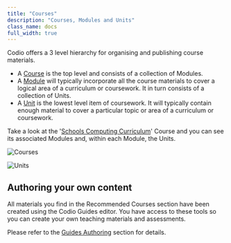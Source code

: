 ```yaml
---
title: "Courses"
description: "Courses, Modules and Units"
class_name: docs
full_width: true
---
```


Codio offers a 3 level hierarchy for organising and publishing course materials. 

- A [Course](/docs/tuts/publish/overview) is the top level and consists of a collection of Modules.
- A [Module](/docs/dashboard/modules/) will typically incorporate all the course materials to cover a logical area of a curriculum or coursework. It in turn consists of a collection of Units.
- A [Unit](/docs/dashboard/modules/module-add) is the lowest level item of coursework. It will typically contain enough material to cover a particular topic or area of a curriculum or coursework.

Take a look at the '[Schools Computing Curriculum](https://codio.com/home/courses/557540466201adf25c93ccec/?tab=modules)' Course and you can see its associated Modules and, within each Module, the Units.


![Courses](/img/docs/courses.png)

![Units](/img/docs/units.png)


## Authoring your own content
All materials you find in the Recommended Courses section have been created using the Codio Guides editor. You have access to these tools so you can create your own teaching materials and assessments.

Please refer to the [Guides Authoring](/docs/tuts/author) section for details.


